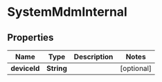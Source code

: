 # SystemMdmInternal

## Properties
Name | Type | Description | Notes
------------ | ------------- | ------------- | -------------
**deviceId** | **String** |  |  [optional]
